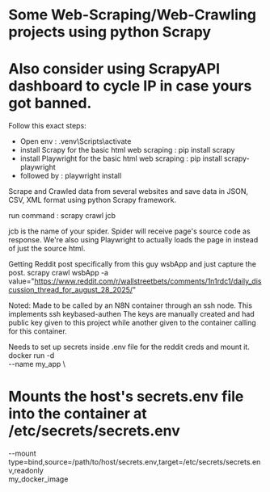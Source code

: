 # Some Web-Scraping/Web-Crawling projects using python  Scrapy
# Also consider using ScrapyAPI dashboard to cycle IP in case yours got banned.

Follow this exact steps: 
- Open env : .venv\Scripts\activate
- install Scrapy for the basic html web scraping : pip install scrapy
- install Playwright for the basic html web scraping : pip install scrapy-playwright
- followed by : playwright install

Scrape and Crawled data from several websites and save data in JSON, CSV, XML format using python Scrapy framework. 

run command : scrapy crawl jcb 

jcb is the name of your spider. Spider will receive page's source code as response.
We're also using Playwright to actually loads the page in instead of just the source html.

Getting Reddit post specifically from this guy wsbApp and just capture the post.
scrapy crawl wsbApp -a value="https://www.reddit.com/r/wallstreetbets/comments/1n1rdc1/daily_discussion_thread_for_august_28_2025/"

Noted: Made to be called by an N8N container through an ssh node. This implements ssh keybased-authen
The keys are manually created and had public key given to this project while another given to the container calling for this container.

Needs to set up secrets inside .env file for the reddit creds and mount it.
docker run -d \
  --name my_app \
  # Mounts the host's secrets.env file into the container at /etc/secrets/secrets.env
  --mount type=bind,source=/path/to/host/secrets.env,target=/etc/secrets/secrets.env,readonly \
  my_docker_image